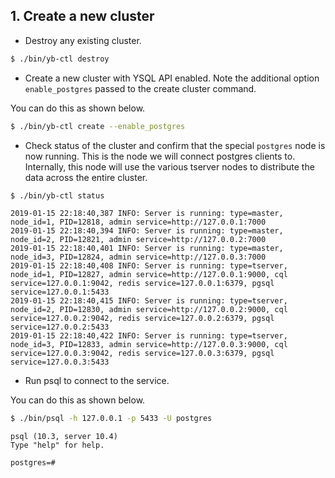 ## 1. Create a new cluster
- Destroy any existing cluster.

```sh
$ ./bin/yb-ctl destroy
```

- Create a new cluster with YSQL API enabled. Note the additional option `enable_postgres` passed to the create cluster command.

You can do this as shown below.
```sh
$ ./bin/yb-ctl create --enable_postgres
```


- Check status of the cluster and confirm that the special `postgres` node is now running. This is the node we will connect postgres clients to. Internally, this node will use the various tserver nodes to distribute the data across the entire cluster.

```sh
$ ./bin/yb-ctl status
```

```
2019-01-15 22:18:40,387 INFO: Server is running: type=master, node_id=1, PID=12818, admin service=http://127.0.0.1:7000
2019-01-15 22:18:40,394 INFO: Server is running: type=master, node_id=2, PID=12821, admin service=http://127.0.0.2:7000
2019-01-15 22:18:40,401 INFO: Server is running: type=master, node_id=3, PID=12824, admin service=http://127.0.0.3:7000
2019-01-15 22:18:40,408 INFO: Server is running: type=tserver, node_id=1, PID=12827, admin service=http://127.0.0.1:9000, cql service=127.0.0.1:9042, redis service=127.0.0.1:6379, pgsql service=127.0.0.1:5433
2019-01-15 22:18:40,415 INFO: Server is running: type=tserver, node_id=2, PID=12830, admin service=http://127.0.0.2:9000, cql service=127.0.0.2:9042, redis service=127.0.0.2:6379, pgsql service=127.0.0.2:5433
2019-01-15 22:18:40,422 INFO: Server is running: type=tserver, node_id=3, PID=12833, admin service=http://127.0.0.3:9000, cql service=127.0.0.3:9042, redis service=127.0.0.3:6379, pgsql service=127.0.0.3:5433
```

- Run psql to connect to the service.

You can do this as shown below.

```sh
$ ./bin/psql -h 127.0.0.1 -p 5433 -U postgres
```

```
psql (10.3, server 10.4)
Type "help" for help.

postgres=#
```
